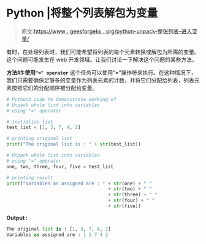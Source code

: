 # Python |将整个列表解包为变量

> 原文:[https://www . geesforgeks . org/python-unpack-整张列表-进入变量/](https://www.geeksforgeeks.org/python-unpack-whole-list-into-variables/)

有时，在处理列表时，我们可能希望将列表的每个元素转换或解包为所需的变量。这个问题可能发生在 web 开发领域。让我们讨论一下解决这个问题的某些方法。

**方法#1:使用`"=" operator`**
这个任务可以使用“=”操作符来执行。在这种情况下，我们只需要确保足够多的变量作为列表元素的计数，并将它们分配给列表，列表元素按照它们的分配顺序被分配给变量。

```py
# Python3 code to demonstrate working of
# Unpack whole list into variables
# using "=" operator

# initialize list
test_list = [1, 3, 7, 4, 2]

# printing original list
print("The original list is : " + str(test_list))

# Unpack whole list into variables
# using "=" operator
one, two, three, four, five = test_list

# printing result
print("Variables as assigned are : " + str(one) + " "
                                     + str(two) + " "
                                     + str(three) + " "
                                     + str(four) + " "
                                     + str(five))
```

**Output :**

```py
The original list is : [1, 3, 7, 4, 2]
Variables as assigned are : 1 3 7 4 2

```